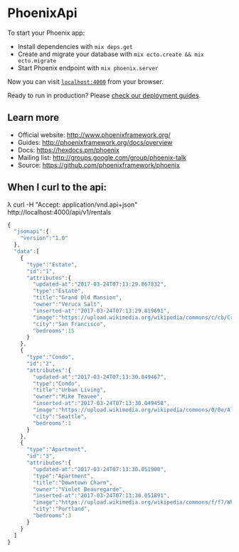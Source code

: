 # PhoenixApi

To start your Phoenix app:

  * Install dependencies with `mix deps.get`
  * Create and migrate your database with `mix ecto.create && mix ecto.migrate`
  * Start Phoenix endpoint with `mix phoenix.server`

Now you can visit [`localhost:4000`](http://localhost:4000) from your browser.

Ready to run in production? Please [check our deployment guides](http://www.phoenixframework.org/docs/deployment).

## Learn more

  * Official website: http://www.phoenixframework.org/
  * Guides: http://phoenixframework.org/docs/overview
  * Docs: https://hexdocs.pm/phoenix
  * Mailing list: http://groups.google.com/group/phoenix-talk
  * Source: https://github.com/phoenixframework/phoenix


## When I curl to the api:

λ curl -H "Accept: application/vnd.api+json" http://localhost:4000/api/v1/rentals

```javascript
{
  "jsonapi":{
    "version":"1.0"
  },
  "data":[
    {
      "type":"Estate",
      "id":"1",
      "attributes":{
        "updated-at":"2017-03-24T07:13:29.867832",
        "type":"Estate",
        "title":"Grand Old Mansion",
        "owner":"Veruca Salt",
        "inserted-at":"2017-03-24T07:13:29.819691",
        "image":"https://upload.wikimedia.org/wikipedia/commons/c/cb/Crane_estate_(5).jpg",
        "city":"San Francisco",
        "bedrooms":15
      }
    },
    {
      "type":"Condo",
      "id":"2",
      "attributes":{
        "updated-at":"2017-03-24T07:13:30.049467",
        "type":"Condo",
        "title":"Urban Living",
        "owner":"Mike Teavee",
        "inserted-at":"2017-03-24T07:13:30.049458",
        "image":"https://upload.wikimedia.org/wikipedia/commons/0/0e/Alfonso_13_Highrise_Tegucigalpa.jpg",
        "city":"Seattle",
        "bedrooms":1
      }
    },
    {
      "type":"Apartment",
      "id":"3",
      "attributes":{
        "updated-at":"2017-03-24T07:13:30.051900",
        "type":"Apartment",
        "title":"Downtown Charm",
        "owner":"Violet Beauregarde",
        "inserted-at":"2017-03-24T07:13:30.051891",
        "image":"https://upload.wikimedia.org/wikipedia/commons/f/f7/Wheeldon_Apartment_Building_-_Portland_Oregon.jpg",
        "city":"Portland",
        "bedrooms":3
      }
    }
  ]
}
```